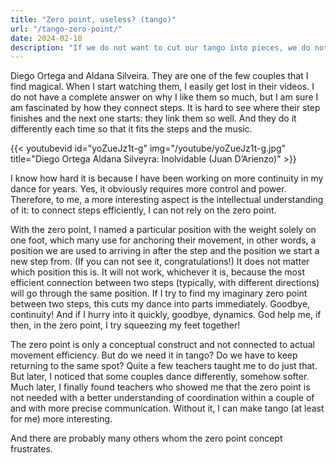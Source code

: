 ```yaml
---
title: "Zero point, useless? (tango)"
url: "/tango-zero-point/"
date: 2024-02-10
description: "If we do not want to cut our tango into pieces, we do not have the luxury to return to any \"zero point\" between our steps. Going through the same point between our steps disrupts the flow."
---
```


Diego Ortega and Aldana Silveira. They are one of the few couples that I find magical. When I start watching them, I easily get lost in their videos. I do not have a complete answer on why I like them so much, but I am sure I am fascinated by how they connect steps. It is hard to see where their step finishes and the next one starts: they link them so well. And they do it differently each time so that it fits the steps and the music.

{{< youtubevid id="yoZueJz1t-g" img="/youtube/yoZueJz1t-g.jpg" title="Diego Ortega Aldana Silveyra: Inolvidable (Juan D’Arienzo)" >}}

I know how hard it is because I have been working on more continuity in my dance for years. Yes, it obviously requires more control and power. Therefore, to me, a more interesting aspect is the intellectual understanding of it: to connect steps efficiently, I can not rely on the zero point.

With the zero point, I named a particular position with the weight solely on one foot, which many use for anchoring their movement, in other words, a position we are used to arriving in after the step and the position we start a new step from. (If you can not see it, congratulations!) It does not matter which position this is. It will not work, whichever it is, because the most efficient connection between two steps (typically, with different directions) will go through the same position. If I try to find my imaginary zero point between two steps, this cuts my dance into parts immediately. Goodbye, continuity! And if I hurry into it quickly, goodbye, dynamics. God help me, if then, in the zero point, I try squeezing my feet together!

The zero point is only a conceptual construct and not connected to actual movement efficiency. But do we need it in tango? Do we have to keep returning to the same spot? Quite a few teachers taught me to do just that. But later, I noticed that some couples dance differently, somehow softer. Much later, I finally found teachers who showed me that the zero point is not needed with a better understanding of coordination within a couple of and with more precise communication. Without it, I can make tango (at least for me) more interesting.

And there are probably many others whom the zero point concept frustrates.